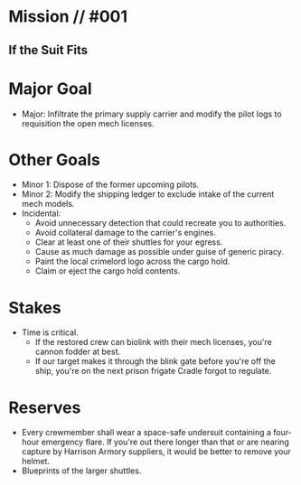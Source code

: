 # Mission // #001
## If the Suit Fits
# Major Goal
- Major: Infiltrate the primary supply carrier and modify the pilot logs to requisition the open mech licenses.

# Other Goals
- Minor 1: Dispose of the former upcoming pilots.
- Minor 2: Modify the shipping ledger to exclude intake of the current mech models.
- Incidental:
  - Avoid unnecessary detection that could recreate you to authorities.
  - Avoid collateral damage to the carrier's engines.
  - Clear at least one of their shuttles for your egress.
  - Cause as much damage as possible under guise of generic piracy.
  - Paint the local crimelord logo across the cargo hold.
  - Claim or eject the cargo hold contents.

# Stakes
- Time is critical.
  - If the restored crew can biolink with their mech licenses, you're cannon fodder at best.
  - If our target makes it through the blink gate before you're off the ship, you're on the next prison frigate Cradle forgot to regulate.

# Reserves
- Every crewmember shall wear a space-safe undersuit containing a four-hour emergency flare. If you're out there longer than that or are nearing capture by Harrison Armory suppliers, it would be better to remove your helmet.
- Blueprints of the larger shuttles.
